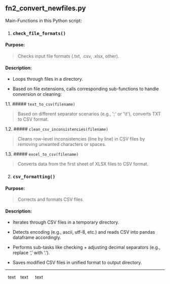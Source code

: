 ## fn2_convert_newfiles.py

Main-Functions in this Python script:

1. ### `check_file_formats()`

#### Purpose: 

> Checks input file formats (.txt, .csv, .xlsx, other).

#### Description:

-   Loops through files in a directory.

-   Based on file extensions, calls corresponding sub-functions to
    handle conversion or cleaning:

1.1. ##### `text_to_csv(filename)`

> Based on different separator scenarios (e.g., ';' or '\t'), converts
> TXT to CSV format.

1.2. ##### `clean_csv_inconsistencies(filename)`

> Cleans row-level inconsistencies (line by line) in CSV files by
> removing unwanted characters or spaces.

1.3. ##### `excel_to_csv(filename)`

> Converts data from the first sheet of XLSX files to CSV format.

2. ### `csv_formatting()`

#### Purpose: 

> Corrects and formats CSV files.

#### Description:

-   Iterates through CSV files in a temporary directory.

-   Detects encoding (e.g., ascii, utf-8, etc.) and reads CSV into
    pandas dataframe accordingly.

-   Performs sub-tasks like checking + adjusting decimal separators
    (e.g., replace ‘,’ with ‘.’).

-   Saves modified CSV files in unified format to output directory.

---

&nbsp; text
&ensp; text
&emsp; text
